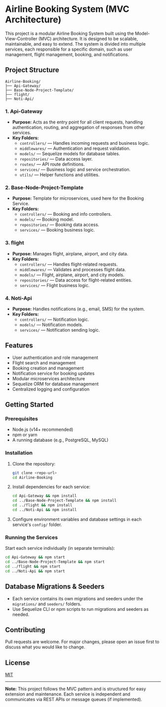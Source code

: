 # Airline Booking System (MVC Architecture)

This project is a modular Airline Booking System built using the Model-View-Controller (MVC) architecture. It is designed to be scalable, maintainable, and easy to extend. The system is divided into multiple services, each responsible for a specific domain, such as user management, flight management, booking, and notifications.

## Project Structure

```
Airline-Booking/
├── Api-Gateway/
├── Base-Node-Project-Template/
├── flight/
├── Noti-Api/
```

### 1. Api-Gateway

- **Purpose:** Acts as the entry point for all client requests, handling authentication, routing, and aggregation of responses from other services.
- **Key Folders:**
  - `controllers/` — Handles incoming requests and business logic.
  - `middlewares/` — Authentication and request validation.
  - `models/` — Sequelize models for database tables.
  - `repositories/` — Data access layer.
  - `routes/` — API route definitions.
  - `services/` — Business logic and service orchestration.
  - `utils/` — Helper functions and utilities.

### 2. Base-Node-Project-Template

- **Purpose:** Template for microservices, used here for the Booking Service.
- **Key Folders:**
  - `controllers/` — Booking and info controllers.
  - `models/` — Booking model.
  - `repositories/` — Booking data access.
  - `services/` — Booking business logic.

### 3. flight

- **Purpose:** Manages flight, airplane, airport, and city data.
- **Key Folders:**
  - `controllers/` — Handles flight-related requests.
  - `middlewares/` — Validates and processes flight data.
  - `models/` — Flight, airplane, airport, and city models.
  - `repositories/` — Data access for flight-related entities.
  - `services/` — Flight business logic.

### 4. Noti-Api

- **Purpose:** Handles notifications (e.g., email, SMS) for the system.
- **Key Folders:**
  - `controllers/` — Notification logic.
  - `models/` — Notification models.
  - `services/` — Notification sending logic.

## Features

- User authentication and role management
- Flight search and management
- Booking creation and management
- Notification service for booking updates
- Modular microservices architecture
- Sequelize ORM for database management
- Centralized logging and configuration

## Getting Started

### Prerequisites

- Node.js (v14+ recommended)
- npm or yarn
- A running database (e.g., PostgreSQL, MySQL)

### Installation

1. Clone the repository:
   ```bash
   git clone <repo-url>
   cd Airline-Booking
   ```
2. Install dependencies for each service:
   ```bash
   cd Api-Gateway && npm install
   cd ../Base-Node-Project-Template && npm install
   cd ../flight && npm install
   cd ../Noti-Api && npm install
   ```
3. Configure environment variables and database settings in each service's `config/` folder.

### Running the Services

Start each service individually (in separate terminals):

```bash
cd Api-Gateway && npm start
cd ../Base-Node-Project-Template && npm start
cd ../flight && npm start
cd ../Noti-Api && npm start
```

## Database Migrations & Seeders

- Each service contains its own migrations and seeders under the `migrations/` and `seeders/` folders.
- Use Sequelize CLI or npm scripts to run migrations and seeders as needed.

## Contributing

Pull requests are welcome. For major changes, please open an issue first to discuss what you would like to change.

## License

[MIT](LICENSE)

---

**Note:** This project follows the MVC pattern and is structured for easy extension and maintenance. Each service is independent and communicates via REST APIs or message queues (if implemented).
